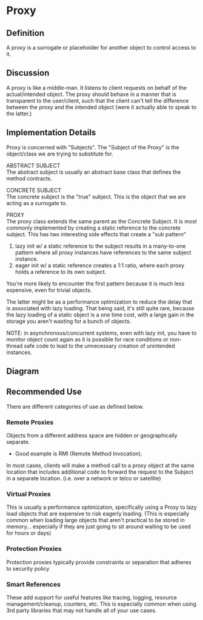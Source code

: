 # Proxy

## Definition
A proxy is a surrogate or placeholder for another object to control access to it.

## Discussion
A proxy is like a middle-man. It listens to client requests on behalf of the
actual/intended object. The proxy should behave in a manner that is transparent to 
the user/client, such that the client can't tell the difference between the
proxy and the intended object (were it actually able to speak to the latter.)

## Implementation Details
Proxy is concerned with "Subjects". The "Subject of the Proxy" is the object/class we
are trying to substitute for.

ABSTRACT SUBJECT <br>
The abstract subject is usually an abstract base class that defines the method
contracts. 

CONCRETE SUBJECT <br>
The concrete subject is the "true" subject. This is the object that we are acting
as a surrogate to. 

PROXY <br>
The proxy class extends the same parent as the Concrete Subject. 
It is most commonly implemented by creating a static reference to the concrete subject. 
This has two interesting side effects that create a "sub pattern"

1. lazy init w/ a static reference to the subject results in a many-to-one pattern 
where all proxy instances have references to the same subject instance. 
2. eager init w/ a static reference creates a 1:1 ratio, where each proxy holds a 
reference to its own subject. 

You're more likely to encounter the first pattern because it is much less expensive, 
even for trivial objects. 

The latter might be as a performance optimization to reduce the delay that is 
associated with lazy loading. That being said, it's still quite rare, because the lazy
loading of a static object is a one time cost, with a large gain in the storage you
aren't wasting for a bunch of objects. 

NOTE: in asynchronous/concurrent systems, even with lazy init, you have to monitor object 
count again as it is possible for race conditions or non-thread safe code to lead to
the unnecessary creation of unintended instances.

## Diagram

## Recommended Use
There are different categories of use as defined below. 

### Remote Proxies
Objects from a different address space are hidden or geographically separate.
- Good example is RMI (Remote Method Invocation). 

In most cases, clients will make a method call to a proxy object at the same
location that includes additional code to forward the request to the Subject in a 
separate location. (i.e. over a network or telco or satellite)

### Virtual Proxies
This is usually a performance optimization, specifically using a Proxy to 
lazy load objects that are expensive to risk eagerly loading. (This is
especially common when loading large objects that aren't practical to be
stored in memory... especially if they are just going to sit around waiting to
be used for hours or days)


### Protection Proxies
Protection proxies typically provide constraints or separation that adheres to 
security policy

### Smart References
These add support for useful features like tracing, logging, resource
management/cleanup, counters, etc. This is especially common when using 3rd party 
libraries that may not handle all of your use cases.
